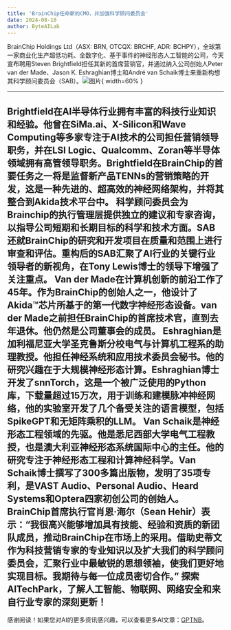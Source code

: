 ```yaml
---
title: 'BrainChip任命新的CMO，并加强科学顾问委员会'
date: 2024-08-10
author: ByteAILab
---
```


BrainChip Holdings Ltd（ASX: BRN, OTCQX: BRCHF, ADR: BCHPY），全球第一家商业化生产超低功耗、全数字化、基于事件的神经形态人工智能的公司，今天宣布聘用Steven Brightfield担任其新的首席营销官，并通过纳入公司创始人Peter van der Made、Jason K. Eshraghian博士和André van Schaik博士来重新构想其科学顾问委员会（SAB）。![图片](https://ai-techpark.com/wp-content/uploads/2024/08/BrainChip-960x540.jpg){ width=60% }

---

Brightfield在AI半导体行业拥有丰富的科技行业知识和经验。他曾在SiMa.ai、X-Silicon和Wave Computing等多家专注于AI技术的公司担任营销领导职务，并在LSI Logic、Qualcomm、Zoran等半导体领域拥有高管领导职务。Brightfield在BrainChip的首要任务之一将是监督新产品TENNs的营销策略的开发，这是一种先进的、超高效的神经网络架构，并将其整合到Akida技术平台中。
科学顾问委员会为Brainchip的执行管理层提供独立的建议和专家咨询，以指导公司短期和长期目标的科学和技术方面。SAB还就BrainChip的研究和开发项目在质量和范围上进行审查和评估。重构后的SAB汇聚了AI行业的关键行业领导者的新视角，在Tony Lewis博士的领导下增强了关注重点。
Van der Made在计算机创新的前沿工作了45年。作为BrainChip的创始人之一，他设计了Akida™芯片所基于的第一代数字神经形态设备。van der Made之前担任BrainChip的首席技术官，直到去年退休。他仍然是公司董事会的成员。
Eshraghian是加利福尼亚大学圣克鲁斯分校电气与计算机工程系的助理教授。他担任神经系统和应用技术委员会秘书。他的研究兴趣在于大规模神经形态计算。Eshraghian博士开发了snnTorch，这是一个被广泛使用的Python库，下载量超过15万次，用于训练和建模脉冲神经网络，他的实验室开发了几个备受关注的语言模型，包括SpikeGPT和无矩阵乘积的LLM。
Van Schaik是神经形态工程领域的先驱。他是悉尼西部大学电气工程教授，也是澳大利亚神经形态系统国际中心的主任。他的研究专注于神经形态工程和计算神经科学。Van Schaik博士撰写了300多篇出版物，发明了35项专利，是VAST Audio、Personal Audio、Heard Systems和Optera四家初创公司的创始人。
BrainChip首席执行官肖恩·海尔（Sean Hehir）表示：“我很高兴能够增加具有技能、经验和资质的新团队成员，推动BrainChip在市场上的采用。借助史蒂文作为科技营销专家的专业知识以及扩大我们的科学顾问委员会，汇聚行业中最敏锐的思想领袖，使我们更好地实现目标。我期待与每一位成员密切合作。”
探索AITechPark，了解人工智能、物联网、网络安全和来自行业专家的深刻更新！
---
感谢阅读！如果您对AI的更多资讯感兴趣，可以查看更多AI文章：[GPTNB](https://gptnb.com)。